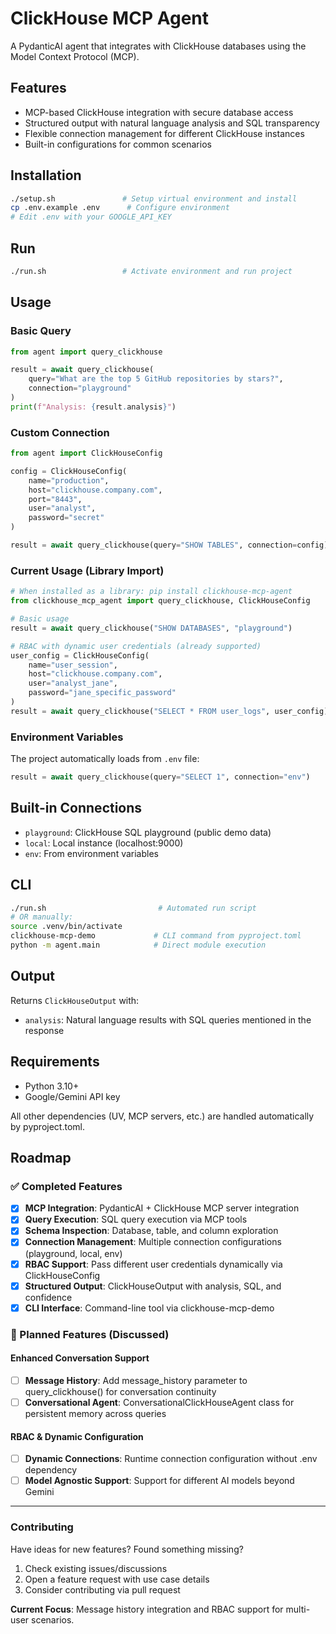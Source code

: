 # ClickHouse MCP Agent

A PydanticAI agent that integrates with ClickHouse databases using the Model Context Protocol (MCP).

## Features

- MCP-based ClickHouse integration with secure database access
- Structured output with natural language analysis and SQL transparency
- Flexible connection management for different ClickHouse instances
- Built-in configurations for common scenarios

## Installation

```bash
./setup.sh               # Setup virtual environment and install
cp .env.example .env      # Configure environment
# Edit .env with your GOOGLE_API_KEY
```

## Run

```bash
./run.sh                 # Activate environment and run project
```

## Usage

### Basic Query

```python
from agent import query_clickhouse

result = await query_clickhouse(
    query="What are the top 5 GitHub repositories by stars?",
    connection="playground"
)
print(f"Analysis: {result.analysis}")
```

### Custom Connection

```python
from agent import ClickHouseConfig

config = ClickHouseConfig(
    name="production",
    host="clickhouse.company.com",
    port="8443",
    user="analyst",
    password="secret"
)

result = await query_clickhouse(query="SHOW TABLES", connection=config)
```

### Current Usage (Library Import)

```python
# When installed as a library: pip install clickhouse-mcp-agent
from clickhouse_mcp_agent import query_clickhouse, ClickHouseConfig

# Basic usage
result = await query_clickhouse("SHOW DATABASES", "playground")

# RBAC with dynamic user credentials (already supported)
user_config = ClickHouseConfig(
    name="user_session",
    host="clickhouse.company.com",
    user="analyst_jane",
    password="jane_specific_password"
)
result = await query_clickhouse("SELECT * FROM user_logs", user_config)
```

### Environment Variables

The project automatically loads from `.env` file:

```python
result = await query_clickhouse(query="SELECT 1", connection="env")
```

## Built-in Connections

- `playground`: ClickHouse SQL playground (public demo data)
- `local`: Local instance (localhost:9000)
- `env`: From environment variables

## CLI

```bash
./run.sh                         # Automated run script
# OR manually:
source .venv/bin/activate
clickhouse-mcp-demo             # CLI command from pyproject.toml
python -m agent.main            # Direct module execution
```

## Output

Returns `ClickHouseOutput` with:

- `analysis`: Natural language results with SQL queries mentioned in the response

## Requirements

- Python 3.10+
- Google/Gemini API key

All other dependencies (UV, MCP servers, etc.) are handled automatically by pyproject.toml.

## Roadmap

### ✅ Completed Features

- [x] **MCP Integration**: PydanticAI + ClickHouse MCP server integration
- [x] **Query Execution**: SQL query execution via MCP tools
- [x] **Schema Inspection**: Database, table, and column exploration
- [x] **Connection Management**: Multiple connection configurations (playground, local, env)
- [x] **RBAC Support**: Pass different user credentials dynamically via ClickHouseConfig
- [x] **Structured Output**: ClickHouseOutput with analysis, SQL, and confidence
- [x] **CLI Interface**: Command-line tool via clickhouse-mcp-demo

### 🚧 Planned Features (Discussed)

#### Enhanced Conversation Support

- [ ] **Message History**: Add message_history parameter to query_clickhouse() for conversation continuity
- [ ] **Conversational Agent**: ConversationalClickHouseAgent class for persistent memory across queries

#### RBAC & Dynamic Configuration

- [ ] **Dynamic Connections**: Runtime connection configuration without .env dependency
- [ ] **Model Agnostic Support**: Support for different AI models beyond Gemini

---

### Contributing

Have ideas for new features? Found something missing?

1. Check existing issues/discussions
2. Open a feature request with use case details
3. Consider contributing via pull request

**Current Focus**: Message history integration and RBAC support for multi-user scenarios.
